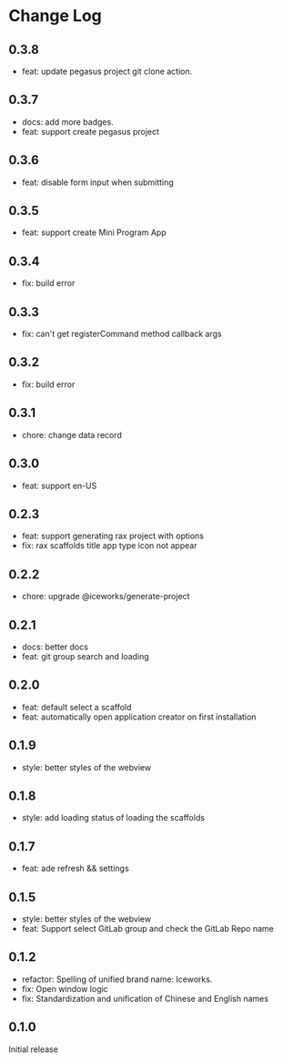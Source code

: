 # Change Log

## 0.3.8

- feat: update pegasus project git clone action.

## 0.3.7

- docs: add more badges.
- feat: support create pegasus project 

## 0.3.6

- feat: disable form input when submitting

## 0.3.5

- feat: support create Mini Program App

## 0.3.4

- fix: build error

## 0.3.3

- fix: can't get registerCommand method callback args

## 0.3.2

- fix: build error

## 0.3.1

- chore: change data record

## 0.3.0

- feat: support en-US

## 0.2.3

- feat: support generating rax project with options
- fix: rax scaffolds title app type icon not appear

## 0.2.2

- chore: upgrade @iceworks/generate-project

## 0.2.1

- docs: better docs
- feat: git group search and loading

## 0.2.0

- feat: default select a scaffold
- feat: automatically open application creator on first installation

## 0.1.9

- style: better styles of the webview

## 0.1.8

- style: add loading status of loading the scaffolds

## 0.1.7

- feat: ade refresh && settings

## 0.1.5

- style: better styles of the webview
- feat: Support select GitLab group and check the GitLab Repo name
 
## 0.1.2

- refactor: Spelling of unified brand name: Iceworks.
- fix: Open window logic
- fix: Standardization and unification of Chinese and English names

## 0.1.0

Initial release
